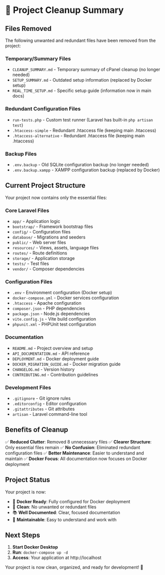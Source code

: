 # 🧹 Project Cleanup Summary

## Files Removed

The following unwanted and redundant files have been removed from the project:

### Temporary/Summary Files
- `CLEANUP_SUMMARY.md` - Temporary summary of cPanel cleanup (no longer needed)
- `SETUP_SUMMARY.md` - Outdated setup information (replaced by Docker setup)
- `REAL_TIME_SETUP.md` - Specific setup guide (information now in main docs)

### Redundant Configuration Files
- `run-tests.php` - Custom test runner (Laravel has built-in `php artisan test`)
- `.htaccess-simple` - Redundant .htaccess file (keeping main .htaccess)
- `.htaccess-alternative` - Redundant .htaccess file (keeping main .htaccess)

### Backup Files
- `.env.backup` - Old SQLite configuration backup (no longer needed)
- `.env.backup.xampp` - XAMPP configuration backup (replaced by Docker)

## Current Project Structure

Your project now contains only the essential files:

### Core Laravel Files
- `app/` - Application logic
- `bootstrap/` - Framework bootstrap files
- `config/` - Configuration files
- `database/` - Migrations and seeders
- `public/` - Web server files
- `resources/` - Views, assets, language files
- `routes/` - Route definitions
- `storage/` - Application storage
- `tests/` - Test files
- `vendor/` - Composer dependencies

### Configuration Files
- `.env` - Environment configuration (Docker setup)
- `docker-compose.yml` - Docker services configuration
- `.htaccess` - Apache configuration
- `composer.json` - PHP dependencies
- `package.json` - Node.js dependencies
- `vite.config.js` - Vite build configuration
- `phpunit.xml` - PHPUnit test configuration

### Documentation
- `README.md` - Project overview and setup
- `API_DOCUMENTATION.md` - API reference
- `DEPLOYMENT.md` - Docker deployment guide
- `DOCKER_MIGRATION_GUIDE.md` - Docker migration guide
- `CHANGELOG.md` - Version history
- `CONTRIBUTING.md` - Contribution guidelines

### Development Files
- `.gitignore` - Git ignore rules
- `.editorconfig` - Editor configuration
- `.gitattributes` - Git attributes
- `artisan` - Laravel command-line tool

## Benefits of Cleanup

✅ **Reduced Clutter**: Removed 8 unnecessary files
✅ **Clearer Structure**: Only essential files remain
✅ **No Confusion**: Eliminated redundant configuration files
✅ **Better Maintenance**: Easier to understand and maintain
✅ **Docker Focus**: All documentation now focuses on Docker deployment

## Project Status

Your project is now:
- 🐳 **Docker Ready**: Fully configured for Docker deployment
- 🧹 **Clean**: No unwanted or redundant files
- 📚 **Well Documented**: Clear, focused documentation
- 🔧 **Maintainable**: Easy to understand and work with

## Next Steps

1. **Start Docker Desktop**
2. **Run**: `docker-compose up -d`
3. **Access**: Your application at http://localhost

Your project is now clean, organized, and ready for development! 🚀 